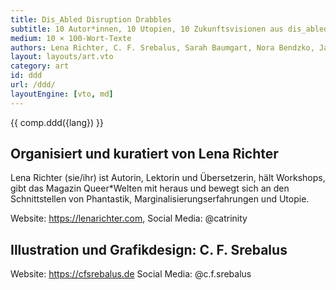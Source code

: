 ```yaml
---
title: Dis_Abled Disruption Drabbles
subtitle: 10 Autor*innen, 10 Utopien, 10 Zukunftsvisionen aus dis_abled Perspektive in genau 100 Worten.
medium: 10 × 100-Wort-Texte
authors: Lena Richter, C. F. Srebalus, Sarah Baumgart, Nora Bendzko, Jamie-Lee Campbell, Jenny Cazzola, Carole Jenny Holzmann, Tanja Kollodzieyski, Britta Redweik, Daniela Schreiter, Noah Stoffers
layout: layouts/art.vto
category: art
id: ddd
url: /ddd/
layoutEngine: [vto, md]
---
```


{{ comp.ddd({lang}) }}

## Organisiert und kuratiert von Lena Richter

Lena Richter (sie/ihr) ist Autorin, Lektorin und Übersetzerin, hält Workshops,
gibt das Magazin Queer*Welten mit heraus und bewegt sich an den Schnittstellen
von Phantastik, Marginalisierungserfahrungen und Utopie.

Website: <https://lenarichter.com>, Social Media: @catrinity

## Illustration und Grafikdesign: C. F. Srebalus

Website: <https://cfsrebalus.de> Social Media: @c.f.srebalus
